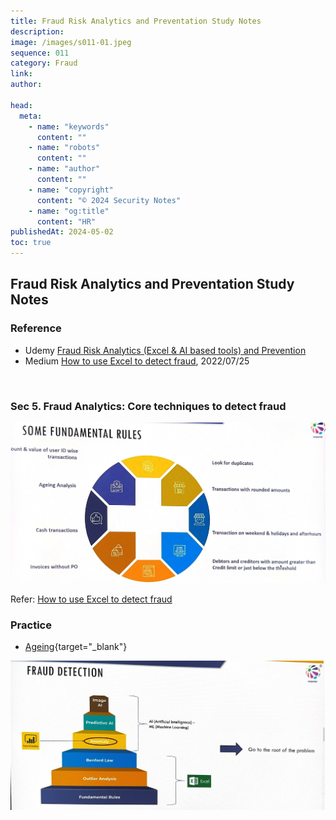 ```yaml
---
title: Fraud Risk Analytics and Preventation Study Notes
description:
image: /images/s011-01.jpeg
sequence: 011
category: Fraud
link:
author:

head:
  meta:
    - name: "keywords"
      content: ""
    - name: "robots"
      content: ""
    - name: "author"
      content: ""
    - name: "copyright"
      content: "© 2024 Security Notes"
    - name: "og:title"
      content: "HR"
publishedAt: 2024-05-02
toc: true
---
```


## Fraud Risk Analytics and Preventation Study Notes

### Reference

- Udemy <a href="https://www.udemy.com/course/fraud-risk-analytics-and-prevention/learn/lecture/24691682?start=0#overview">Fraud Risk Analytics (Excel & AI based tools) and Prevention
  </a>
- Medium <a href="https://sharmashorya1996.medium.com/how-to-use-excel-to-detect-fraud-5659f627fe90">How to use Excel to detect fraud</a>, 2022/07/25

<br>

### Sec 5. Fraud Analytics: Core techniques to detect fraud

![s011-02.jpeg](/images/s011-02.jpeg)

Refer: <a href="https://sharmashorya1996.medium.com/how-to-use-excel-to-detect-fraud-5659f627fe90">How to use Excel to detect fraud</a>

### Practice

- [Ageing](/practice/Ageing-v1-20240503.xlsx){target="\_blank"}

![s011-03.jpeg](/images/s011-03.png)
